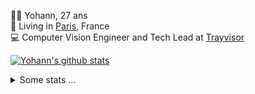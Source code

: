 <p>
  👨🏻 <bold>Yohann</bold>, 27 ans<br/>
  💼 Living in <a href="https://www.google.com/maps?q=paris">Paris</a>, France<br/>
  💻 Computer Vision Engineer and Tech Lead at <a href="https://trayvisor.com/">Trayvisor</a><br/>
</p>

<a href="https://github.com/anuraghazra/github-readme-stats"><img align="center" src="https://github-readme-stats-go94hl40s-yohann84l.vercel.app//api?username=yohann84L&show_icons=true&include_all_commits=true" alt="Yohann's github stats" /> </a>


<details>
  <summary>Some stats ...</summary><br/>
  

<!--START_SECTION:waka-->
![Code Time](http://img.shields.io/badge/Code%20Time-371%20hrs%2031%20mins-blue)

![Profile Views](http://img.shields.io/badge/Profile%20Views-0-blue)

**🐱 My GitHub Data** 

> 🏆 30 Contributions in the Year 2023
 > 
> 📦 440.5 kB Used in GitHub's Storage 
 > 
> 🚫 Not Opted to Hire
 > 
> 📜 24 Public Repositories 
 > 
> 🔑 21 Private Repositories  
 > 
**I'm an Early 🐤** 

```text
🌞 Morning    279 commits    ████████░░░░░░░░░░░░░░░░░   32.25% 
🌆 Daytime    507 commits    ██████████████░░░░░░░░░░░   58.61% 
🌃 Evening    77 commits     ██░░░░░░░░░░░░░░░░░░░░░░░   8.9% 
🌙 Night      2 commits      ░░░░░░░░░░░░░░░░░░░░░░░░░   0.23%

```
📅 **I'm Most Productive on Tuesday** 

```text
Monday       111 commits    ███░░░░░░░░░░░░░░░░░░░░░░   12.83% 
Tuesday      207 commits    ██████░░░░░░░░░░░░░░░░░░░   23.93% 
Wednesday    194 commits    █████░░░░░░░░░░░░░░░░░░░░   22.43% 
Thursday     141 commits    ████░░░░░░░░░░░░░░░░░░░░░   16.3% 
Friday       198 commits    █████░░░░░░░░░░░░░░░░░░░░   22.89% 
Saturday     14 commits     ░░░░░░░░░░░░░░░░░░░░░░░░░   1.62% 
Sunday       0 commits      ░░░░░░░░░░░░░░░░░░░░░░░░░   0.0%

```


📊 **This Week I Spent My Time On** 

```text
⌚︎ Time Zone: Europe/Paris

💬 Programming Languages: 
Python                   3 hrs 13 mins       ██████████░░░░░░░░░░░░░░░   39.97% 
JavaScript               1 hr 51 mins        █████░░░░░░░░░░░░░░░░░░░░   23.09% 
YAML                     1 hr 40 mins        █████░░░░░░░░░░░░░░░░░░░░   20.71% 
HTTP Request             32 mins             █░░░░░░░░░░░░░░░░░░░░░░░░   6.7% 
SQL                      17 mins             █░░░░░░░░░░░░░░░░░░░░░░░░   3.68%

🔥 Editors: 
PyCharm                  4 hrs 17 mins       █████████████░░░░░░░░░░░░   53.28% 
WebStorm                 3 hrs 39 mins       ███████████░░░░░░░░░░░░░░   45.3% 
VS Code                  6 mins              ░░░░░░░░░░░░░░░░░░░░░░░░░   1.42%

💻 Operating System: 
Mac                      8 hrs 3 mins        █████████████████████████   100.0%

```

**I Mostly Code in Python** 

```text
Python                   18 repos            ██████████████░░░░░░░░░░░   56.25% 
Java                     6 repos             ████░░░░░░░░░░░░░░░░░░░░░   18.75% 
JavaScript               2 repos             █░░░░░░░░░░░░░░░░░░░░░░░░   6.25% 
R                        2 repos             █░░░░░░░░░░░░░░░░░░░░░░░░   6.25% 
HTML                     1 repo              ░░░░░░░░░░░░░░░░░░░░░░░░░   3.12%

```



 Last Updated on 21/01/2023 01:39:41 UTC
<!--END_SECTION:waka-->
